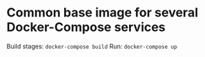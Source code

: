 # Common base image for several Docker-Compose services

Build stages: `docker-compose build`
Run: `docker-compose up`
